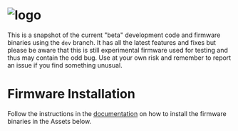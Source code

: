 # ![logo](https://github.com/proddy/EMS-ESP/blob/main/media/EMS-ESP_logo_dark.png)

This is a snapshot of the current "beta" development code and firmware binaries using the `dev` branch. It has all the latest features and fixes but please be aware that this is still experimental firmware used for testing and thus may contain the odd bug. Use at your own risk and remember to report an issue if you find something unusual.

# Firmware Installation

Follow the instructions in the [documentation](https://emsesp.github.io/docs) on how to install the firmware binaries in the Assets below.

